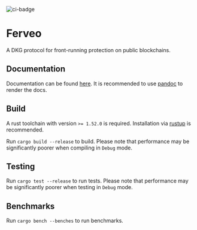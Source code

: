 ![ci-badge](https://github.com/heliaxdev/ferveo/actions/workflows/build.yaml/badge.svg)

# Ferveo
A DKG protocol for front-running protection on public blockchains.

## Documentation

Documentation can be found [here](docs/).
It is recommended to use [pandoc](https://pandoc.org/) to render the docs.

## Build

A rust toolchain with version `>= 1.52.0` is required.
Installation via [rustup](https://rustup.rs/) is recommended.

Run `cargo build --release` to build.
Please note that performance may be significantly poorer when compiling in `Debug` mode.

## Testing

Run `cargo test --release` to run tests. Please note that performance may be significantly poorer when testing in `Debug` mode.

## Benchmarks

Run `cargo bench --benches` to run benchmarks.
